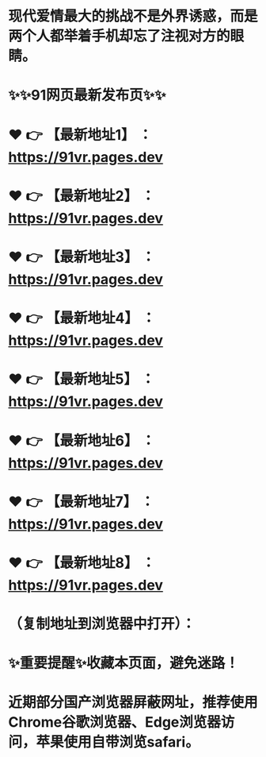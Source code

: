 # 现代爱情最大的挑战不是外界诱惑，而是两个人都举着手机却忘了注视对方的眼睛。
# ✨✨91网页最新发布页✨✨
# ❤️ 👉 【最新地址1】 ：https://91vr.pages.dev
# ❤️ 👉 【最新地址2】 ：https://91vr.pages.dev
# ❤️ 👉 【最新地址3】 ：https://91vr.pages.dev
# ❤️ 👉 【最新地址4】 ：https://91vr.pages.dev
# ❤️ 👉 【最新地址5】 ：https://91vr.pages.dev
# ❤️ 👉 【最新地址6】 ：https://91vr.pages.dev
# ❤️ 👉 【最新地址7】 ：https://91vr.pages.dev
# ❤️ 👉 【最新地址8】 ：https://91vr.pages.dev
# （复制地址到浏览器中打开）：
# ✨重要提醒✨收藏本页面，避免迷路！
# 近期部分国产浏览器屏蔽网址，推荐使用Chrome谷歌浏览器、Edge浏览器访问，苹果使用自带浏览safari。
